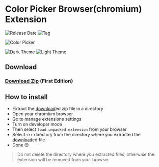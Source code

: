 # Color Picker Browser(chromium) Extension

![Release Date](https://img.shields.io/github/release-date/codeantu/color-picker-extension?color=limegreen)
![Tag](https://img.shields.io/github/tag/codeantu/color-picker-extension?color=limegreen)

![Color Picker](https://codeantu.github.io/color-picker/color-picker-extension/images/logo.png)

![Dark Theme](https://codeantu.github.io/color-picker-extension/images/dark.png)
![Light Theme](https://codeantu.github.io/color-picker-extension/images/dark.png)

## Download

### [Download Zip](https://github.com/codeAntu/color-picker-extension/releases/download/v.1.0.0/color_picker.zip) (First Edition)

## How to install

- Extract the [download](https://github.com/codeAntu/color-picker-extension/releases/download/v.1.0.0/color_picker.zip)ed zip file in a directory
- Open your chromium browser
- Go to manage extensions settings
- Turn on developer mode
- Then select `load unpacked extension` from your browser
- Select `src` directory from the directory where you extracted the [download](https://github.com/codeAntu/color-picker-extension/releases/download/v.1.0.0/color_picker.zip)ed file
- Done 😊

> Do not delete the directory where you extracted files, otherwise the extension will be removed from your browser
